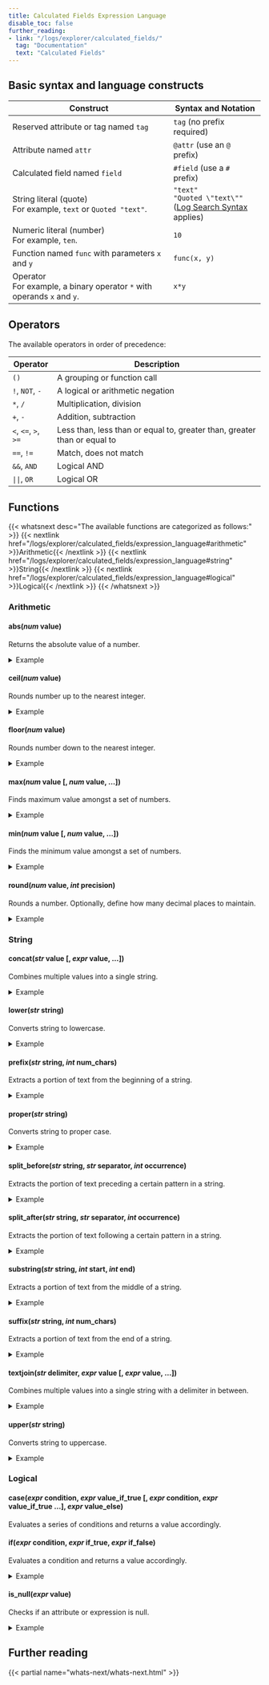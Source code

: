 ```yaml
---
title: Calculated Fields Expression Language
disable_toc: false
further_reading:
- link: "/logs/explorer/calculated_fields/"
  tag: "Documentation"
  text: "Calculated Fields"
---
```


## Basic syntax and language constructs

| Construct                                                                                          | Syntax and Notation                                                    |
| -------------------------------------------------------------------------------------------------- | ---------------------------------------------------------------------- |
| Reserved attribute or tag named `tag`                                                             | `tag` (no prefix required)                                             |
| Attribute named `attr`                                                                             | `@attr` (use an `@` prefix)                                            |
| Calculated field named `field`                                                                     | `#field` (use a `#` prefix)                                            |
| String literal (quote)<br>For example, `text` or `Quoted "text"`.                                   | `"text"`<br> `"Quoted \"text\""`<br>(<a href="https://docs.datadoghq.com/logs/explorer/search_syntax/">Log Search Syntax</a> applies)|
| Numeric literal (number)<br>For example, `ten`.                                                     | `10`                                                                   |
| Function named `func` with parameters `x` and `y`                                                  | `func(x, y)`                                                           |
| Operator<br>For example, a binary operator `*` with operands `x` and `y`.                          | `x*y`                                                                  |

## Operators

The available operators in order of precedence:

| Operator | Description |
|----------|-------------|
| `()` | A grouping or function call |
| `!`, `NOT`, `-` | A logical or arithmetic negation |
| `*`, `/` | Multiplication, division|
| `+`, `-` | Addition, subtraction |
| `<`, `<=`, `>`, `>=` | Less than, less than or equal to, greater than, greater than or equal to |
| `==`, `!=` | Match, does not match |
| `&&`, `AND` | Logical AND |
| `\|\|`, `OR` | Logical OR |

## Functions

{{< whatsnext desc="The available functions are categorized as follows:" >}}
    {{< nextlink href="/logs/explorer/calculated_fields/expression_language#arithmetic" >}}Arithmetic{{< /nextlink >}}
    {{< nextlink href="/logs/explorer/calculated_fields/expression_language#string" >}}String{{< /nextlink >}}
    {{< nextlink href="/logs/explorer/calculated_fields/expression_language#logical" >}}Logical{{< /nextlink >}}
{{< /whatsnext >}}

### Arithmetic

<h4>abs(<i>num</i> value)</h4>

Returns the absolute value of a number.

<details>
<summary>Example</summary>
<br>&nbsp;&nbsp;&nbsp;&nbsp;&nbsp;A log event has the following attributes:
<br>&nbsp;&nbsp;&nbsp;&nbsp;-&nbsp;<code>@client_latency</code> = 2
<br>&nbsp;&nbsp;&nbsp;&nbsp;-&nbsp;<code>@server_latency</code> = 3<br><br>
&nbsp;&nbsp;&nbsp;&nbsp;&nbsp;Formula: abs(<code>@client_latency</code>-<code>@server_latency</code>)
<br>&nbsp;&nbsp;&nbsp;&nbsp;&nbsp;Result: 1
</details>

<h4>ceil(<i>num</i> value)</h4>

Rounds number up to the nearest integer.

<details>
<summary>Example</summary>
<br>&nbsp;&nbsp;&nbsp;&nbsp;&nbsp;A log event has the following attribute: <code>@value</code>=2.2<br><br>
&nbsp;&nbsp;&nbsp;&nbsp;&nbsp;Formula: ceil(<code>@value</code>)
<br>&nbsp;&nbsp;&nbsp;&nbsp;&nbsp;Result: 3
</details>

<h4>floor(<i>num</i> value)</h4>

Rounds number down to the nearest integer.

<details>
<summary>Example</summary>
<br>&nbsp;&nbsp;&nbsp;&nbsp;&nbsp;A log event has the following attribute: <code>@value</code>=9.99<br><br>
&nbsp;&nbsp;&nbsp;&nbsp;&nbsp;Formula: floor(<code>@value</code>)
<br>&nbsp;&nbsp;&nbsp;&nbsp;&nbsp;Result: 9
</details>

<h4>max(<i>num</i> value [, <i>num</i> value, …])</h4>

Finds maximum value amongst a set of numbers.

<details>
<summary>Example</summary>
<br>&nbsp;&nbsp;&nbsp;&nbsp;&nbsp;A log event has the following attribute: <code>@list_of_values</code>=[-1, 1, 5, 5]<br><br>
&nbsp;&nbsp;&nbsp;&nbsp;&nbsp;Formula: max(<code>@list_of_values</code>)
<br>&nbsp;&nbsp;&nbsp;&nbsp;&nbsp;Result: 5
</details>

<h4>min(<i>num</i> value [, <i>num</i> value, …])</h4>

Finds the minimum value amongst a set of numbers.

<details>
<summary>Example</summary>
<br>&nbsp;&nbsp;&nbsp;&nbsp;&nbsp;A log event has the following attribute: <code>@list_of_values</code> = [-1, 1, 5, 5]<br>
<br>&nbsp;&nbsp;&nbsp;&nbsp;&nbsp;Formula: min(<code>@list_of_values</code>)
<br>&nbsp;&nbsp;&nbsp;&nbsp;&nbsp;Result: -1
</details>

<h4>round(<i>num</i> value, <i>int</i> precision)</h4>

Rounds a number. Optionally, define how many decimal places to maintain.

<details>
<summary>Example</summary>
<br>&nbsp;&nbsp;&nbsp;&nbsp;&nbsp;A log event has the following attribute: <code>@randInt</code> = -1234.01<br>
<br>&nbsp;&nbsp;&nbsp;&nbsp;&nbsp;Formula: round(<code>@randInt</code>, -1)
<br>&nbsp;&nbsp;&nbsp;&nbsp;&nbsp;Result: -1230
</details>

### String

<h4>concat(<i>str</i> value [, <i>expr</i> value, …])</h4>

Combines multiple values into a single string.

<details>
<summary>Example</summary>
<br>&nbsp;&nbsp;&nbsp;&nbsp;&nbsp;A log event has the following attributes:
<br>&nbsp;&nbsp;&nbsp;&nbsp;-&nbsp;<code>@first_name</code> = "Bob"
<br>&nbsp;&nbsp;&nbsp;&nbsp;-&nbsp;<code>@last_name</code> = "Smith"<br><br>
&nbsp;&nbsp;&nbsp;&nbsp;&nbsp;Formula: concat(<code>@first_name</code>, <code>@last_name</code>)
<br>&nbsp;&nbsp;&nbsp;&nbsp;&nbsp;Result: "Bob Smith"
</details>

<h4>lower(<i>str</i> string)</h4>

Converts string to lowercase.

<details>
<summary>Example</summary>
<br>&nbsp;&nbsp;&nbsp;&nbsp;&nbsp;A log event has the following attribute: <code>@first_name</code> = "Bob"<br><br>
&nbsp;&nbsp;&nbsp;&nbsp;&nbsp;Formula: lower(<code>@first_name</code>)
<br>&nbsp;&nbsp;&nbsp;&nbsp;&nbsp;Result: "bob"
</details>

<h4>prefix(<i>str</i> string, <i>int</i> num_chars)</h4>

Extracts a portion of text from the beginning of a string.

<details>
<summary>Example</summary>
<br>&nbsp;&nbsp;&nbsp;&nbsp;&nbsp;A log event has the following attribute: <code>@country</code>="Canada"<br><br>
&nbsp;&nbsp;&nbsp;&nbsp;&nbsp;Formula: upper(prefix(<code>@country</code>, 3))
<br>&nbsp;&nbsp;&nbsp;&nbsp;&nbsp;Result: "CAN"
</details>

<h4>proper(<i>str</i> string)</h4>

Converts string to proper case.

<details>
<summary>Example</summary>
<br>&nbsp;&nbsp;&nbsp;&nbsp;&nbsp;A log event has the following attribute: <code>@name</code> = "bob SMITH"<br><br>
&nbsp;&nbsp;&nbsp;&nbsp;&nbsp;Formula: proper(<code>@name</code>)
<br>&nbsp;&nbsp;&nbsp;&nbsp;&nbsp;Result: "Bob Smith"
</details>

<h4>split_before(<i>str</i> string, <i>str</i> separator, <i>int</i> occurrence)</h4>

Extracts the portion of text preceding a certain pattern in a string.

<details>
<summary>Example</summary>
<br>&nbsp;&nbsp;&nbsp;&nbsp;&nbsp;A log event has the following attribute: <code>@row_value</code> = "1,Bob,Smith"<br><br>
&nbsp;&nbsp;&nbsp;&nbsp;&nbsp;Formula: split_before(<code>@row_value</code>, ",")
<br>&nbsp;&nbsp;&nbsp;&nbsp;&nbsp;Result: "1"
</details>

<h4>split_after(<i>str</i> string, <i>str</i> separator, <i>int</i> occurrence)</h4>

Extracts the portion of text following a certain pattern in a string.

<details>
<summary>Example</summary>
<br>&nbsp;&nbsp;&nbsp;&nbsp;&nbsp;A log event has the following attributes: <code>@row_value</code> = "1,Bob,Smith"<br><br>
&nbsp;&nbsp;&nbsp;&nbsp;&nbsp;Formula: split_after(<code>@row_value</code>, ",", 2)
<br>&nbsp;&nbsp;&nbsp;&nbsp;&nbsp;Result: "Smith"
</details>

<h4>substring(<i>str</i> string, <i>int</i> start, <i>int</i> end)</h4>

Extracts a portion of text from the middle of a string.

<details>
<summary>Example</summary>
<br>&nbsp;&nbsp;&nbsp;&nbsp;&nbsp;A log event has the following attributes: <code>@row_value</code> = "1,Bob,Smith"<br><br>
&nbsp;&nbsp;&nbsp;&nbsp;&nbsp;Formula: substring(<code>@row_value</code>, 3, 3)
<br>&nbsp;&nbsp;&nbsp;&nbsp;&nbsp;Result: "Bob"
</details>

<h4>suffix(<i>str</i> string, <i>int</i> num_chars)</h4>

Extracts a portion of text from the end of a string.

<details>
<summary>Example</summary>
<br>&nbsp;&nbsp;&nbsp;&nbsp;&nbsp;A log event has the following attributes: <code>@url</code> = "www.datadoghq.com"<br><br>
&nbsp;&nbsp;&nbsp;&nbsp;&nbsp;Formula: suffix(<code>@url</code>, 4)
<br>&nbsp;&nbsp;&nbsp;&nbsp;&nbsp;Result: ".com"
</details>

<h4>textjoin(<i>str</i> delimiter, <i>expr</i> value [, <i>expr</i> value, …])</h4>

Combines multiple values into a single string with a delimiter in between.

<details>
<summary>Example</summary>
<br>&nbsp;&nbsp;&nbsp;&nbsp;&nbsp;A log event has the following attributes:
<br>&nbsp;&nbsp;&nbsp;&nbsp;-&nbsp;<code>@first_name</code> = "Bob"
<br>&nbsp;&nbsp;&nbsp;&nbsp;-&nbsp;<code>@last_name</code> = "Smith"<br><br>
&nbsp;&nbsp;&nbsp;&nbsp;&nbsp;Formula: textjoin(", ", <code>@last_name</code>, <code>@first_name</code>)
<br>&nbsp;&nbsp;&nbsp;&nbsp;&nbsp;Result: "Smith, Bob"
</details>

<h4>upper(<i>str</i> string)</h4>

Converts string to uppercase.

<details>
<summary>Example</summary>
<br>&nbsp;&nbsp;&nbsp;&nbsp;&nbsp;A log event has the following attributes: <code>@first_name</code> = "Bob"<br><br>
&nbsp;&nbsp;&nbsp;&nbsp;&nbsp;Formula: upper(<code>@first_name</code>)
<br>&nbsp;&nbsp;&nbsp;&nbsp;&nbsp;Result: "BOB"
</details>

### Logical

<h4>case(<i>expr</i> condition, <i>expr</i> value_if_true [, <i>expr</i> condition, <i>expr</i> value_if_true …], <i>expr</i> value_else)</h4>

Evaluates a series of conditions and returns a value accordingly.

<h4>if(<i>expr</i> condition, <i>expr</i> if_true, <i>expr</i> if_false)</h4>

Evaluates a condition and returns a value accordingly.

<details>
<summary>Example</summary>
<br>&nbsp;&nbsp;&nbsp;&nbsp;&nbsp;A log event has the following attributes:
<br>&nbsp;&nbsp;&nbsp;&nbsp;-&nbsp;<code>@origin_country</code> = "USA"
<br>&nbsp;&nbsp;&nbsp;&nbsp;-&nbsp;<code>@destination_country</code> = "Canada"<br>&nbsp;&nbsp;&nbsp;&nbsp;-&nbsp;<code>@origin_continent</code> = "NA"<br>&nbsp;&nbsp;&nbsp;&nbsp;-&nbsp;<code>@destination_continent</code> = "NA"<br>
<br>&nbsp;&nbsp;&nbsp;&nbsp;&nbsp;Formula: if(<code>@origin_country</code> == <code>@destination_country</code>, "national", if(<code>@origin_continent</code> == <code>@destination_continent</code>, "continental", "intercontinental"))
<br>&nbsp;&nbsp;&nbsp;&nbsp;&nbsp;Result: "continental"
</details>

<h4>is_null(<i>expr</i> value)</h4>

Checks if an attribute or expression is null.

<details>
<summary>Example</summary>
<br>&nbsp;&nbsp;&nbsp;&nbsp;&nbsp;A log event has the following attributes:
<br>&nbsp;&nbsp;&nbsp;&nbsp;-&nbsp;<code>@users_online</code> = 5
<br>&nbsp;&nbsp;&nbsp;&nbsp;-&nbsp;<code>@max_capacity</code> = 0<br>
<br>&nbsp;&nbsp;&nbsp;&nbsp;&nbsp;Formula: is_null(<code>@users_online</code> / <code>@max_capacity</code>)
<br>&nbsp;&nbsp;&nbsp;&nbsp;&nbsp;Result: TRUE
</details>

## Further reading

{{< partial name="whats-next/whats-next.html" >}}